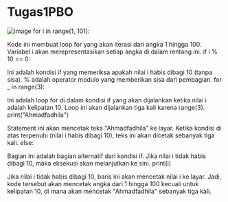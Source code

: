 # Tugas1PBO
![image](https://github.com/Ahmadfadhila/Tugas1PBO/assets/150579766/e8dae0e0-04c8-419c-84dc-5888ec85dd43)
for i in range(1, 101):

Kode ini membuat loop for yang akan iterasi dari angka 1 hingga 100. Variabel i akan merepresentasikan setiap angka di dalam rentang ini.
if i % 10 == 0:

Ini adalah kondisi if yang memeriksa apakah nilai i habis dibagi 10 (tanpa sisa). % adalah operator modulo yang memberikan sisa dari pembagian.
for _ in range(3):

Ini adalah loop for di dalam kondisi if yang akan dijalankan ketika nilai i adalah kelipatan 10. Loop ini akan dijalankan tiga kali karena range(3).
print("Ahmadfadhila")

Statement ini akan mencetak teks "Ahmadfadhila" ke layar. Ketika kondisi di atas terpenuhi (nilai i habis dibagi 10), teks ini akan dicetak sebanyak tiga kali.
else:

Bagian ini adalah bagian alternatif dari kondisi if. Jika nilai i tidak habis dibagi 10, maka eksekusi akan melanjutkan ke sini.
print(i)

Jika nilai i tidak habis dibagi 10, baris ini akan mencetak nilai i ke layar.
Jadi, kode tersebut akan mencetak angka dari 1 hingga 100 kecuali untuk kelipatan 10, di mana akan mencetak "Ahmadfadhila" sebanyak tiga kali.
